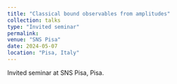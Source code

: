 ```yaml
---
title: "Classical bound observables from amplitudes"
collection: talks
type: "Invited seminar"
permalink: 
venue: "SNS Pisa"
date: 2024-05-07
location: "Pisa, Italy"
---
```

Invited seminar at SNS Pisa, Pisa.